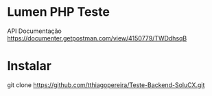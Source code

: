 # Lumen PHP Teste

API Documentação
https://documenter.getpostman.com/view/4150779/TWDdhsqB

# Instalar

git clone https://github.com/tthiagopereira/Teste-Backend-SoluCX.git
